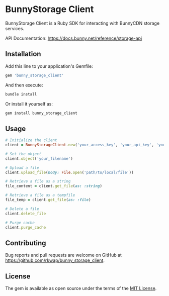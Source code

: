 # BunnyStorage Client

BunnyStorage Client is a Ruby SDK for interacting with BunnyCDN storage services.

API Documentation: https://docs.bunny.net/reference/storage-api

## Installation

Add this line to your application's Gemfile:

```ruby
gem 'bunny_storage_client'
```

And then execute:

```bash
bundle install
```
Or install it yourself as:

```bash
gem install bunny_storage_client
```

## Usage

```ruby
# Initialize the client
client = BunnyStorageClient.new('your_access_key', 'your_api_key', 'your_storage_zone')

# Set the object
client.object('your_filename')

# Upload a file
client.upload_file(body: File.open('path/to/local/file'))

# Retrieve a file as a string
file_content = client.get_file(as: :string)

# Retrieve a file as a tempfile
file_temp = client.get_file(as: :file)

# Delete a file
client.delete_file

# Purge cache
client.purge_cache
```

## Contributing
Bug reports and pull requests are welcome on GitHub at https://github.com/rkwap/bunny_storage_client.

## License
The gem is available as open source under the terms of the [MIT License](https://opensource.org/licenses/MIT).



